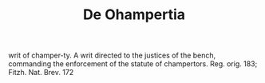 ---
title: De Ohampertia
letter: D
permalink: "/definitions/bld-de-ohampertia.html"
body: writ of champer-ty. A writ directed to the justices of the bench, commanding
  the enforcement of the statute of champertors. Reg. orig. 183; Fitzh. Nat. Brev.
  172
published_at: '2018-07-07'
source: Black's Law Dictionary 2nd Ed (1910)
layout: post
---
